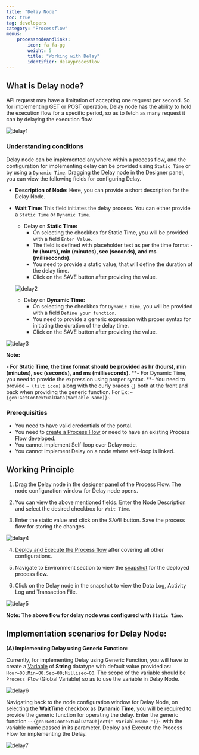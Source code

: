 ```yaml
---
title: "Delay Node"
toc: true
tag: developers
category: "Processflow"
menus: 
    processnodeandlinks:
        icon: fa fa-gg
        weight: 5
        title: "Working with Delay" 
        identifier: delayprocesflow
---
```


## What is Delay node?

API request may have a limitation of accepting one request per second. So for implementing GET or POST operation, Delay node has the ability to hold the execution flow for a specific period, so as to fetch as many request it can by delaying the execution flow.

![delay1](\staticfiles\processflow\media\delay1.PNG)

### Understanding conditions

Delay node can be implemented anywhere within a process flow, and the configuration for implementing delay can be provided using `Static Time` or by using a `Dynamic Time`.
Dragging the Delay node in the Designer panel, you can view the following fields for configuring Delay.

- **Description of Node:** Here, you can provide a short description for the Delay Node.
- **Wait Time:** This field initiates the delay process. You can either provide a `Static Time` or `Dynamic Time`.

    - Delay on **Static Time:**
        - On selecting the checkbox for Static Time, you will be provided with a field `Enter Value`.
        - The field is defined with placeholder text as per the time format - **hr (hours), min (minutes), sec (seconds), and ms (milliseconds).**
        - You need to provide a static value, that will define the duration of the delay time.
        - Click on the SAVE button after providing the value.

    ![delay2](\staticfiles\processflow\media\delay2.PNG)

    - Delay on **Dynamic Time:**
        - On selecting the checkbox for `Dynamic Time`, you will be provided with a field `Define your function`.
        - You need to provide a generic expression with proper syntax for initiating the duration of the delay time.
        - Click on the SAVE button after providing the value.

![delay3](\staticfiles\processflow\media\delay3.PNG)

**Note:**

**- For Static Time, the time format should be provided as hr (hours), min (minutes), sec (seconds), and ms (milliseconds).**
**- For Dynamic Time, you need to provide the expression using proper syntax.
**- You need to provide `~ (tilt icon)` along with the curly braces `{}` both at the front and back when providing the generic function. For Ex: `~{gen:GetContextualData(Variable Name)}~`

### Prerequisities

- You need to have valid credentials of the portal.
- You need to [create a Process Flow](/processflow/creating-processflow/) or need to have an existing Process Flow developed.
- You cannot implement Self-loop over Delay node.
- You cannot implement Delay on a node where self-loop is linked.

## Working Principle

1) Drag the Delay node in the [designer panel](/processflow/designer-processflow/) of the Process Flow. The node configuration window for Delay node opens.

2) You can view the above mentioned fields. Enter the Node Description and select the desired checkbox for `Wait Time`.

3) Enter the static value and click on the SAVE button. Save the process flow for storing the changes.

![delay4](\staticfiles\processflow\media\delay4.PNG)

4) [Deploy and Execute the Process flow](/processflow/deploying-and-executing-processfloww/) after covering all other configurations.

5) Navigate to Environment section to view the [snapshot](/processflow/snapshot-processflow/) for the deployed process flow.

6) Click on the Delay node in the snapshot to view the Data Log, Activity Log and Transaction File.

![delay5](\staticfiles\processflow\media\delay5.PNG)

**Note: The above flow for delay node was configured with `Static Time`.**

## Implementation scenarios for Delay Node:

**(A) Implementing Delay using Generic Function:**

Currently, for implementing Delay using Generic Function, you will have to create a [Variable](/processflow/working-with-variable/#creating-variable) of **String** datatype with default value provided as: `Hour=00;Min=00;Sec=00;Millisec=00`. The scope of the variable should be `Process Flow` (Global Variable) so as to use the variable in Delay Node.

![delay6](\staticfiles\processflow\media\delay6.PNG)

Navigating back to the node configuration window for Delay Node, on selecting the **WaitTime** checkbox as **Dynamic Time**, you will be required to provide the generic function for operating the delay. Enter the generic function `~~{gen:GetContextualDataObject(' VariableName ')}~` with the variable name passed in its parameter. 
Deploy and Execute the Process Flow for implementing the Delay.

![delay7](\staticfiles\processflow\media\delay7.PNG)
